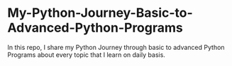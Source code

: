 # My-Python-Journey-Basic-to-Advanced-Python-Programs
In this repo, I share my Python Journey through basic to advanced Python Programs about every topic that I learn on daily basis.
